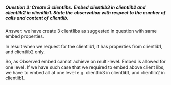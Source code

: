 ##### Question 3: Create 3 clientlibs. Embed clientlib3 in clientlib2 and clientlib2 in clientlib1. State the observation with respect to the number of calls and content of clientlib.

Answer: we have create 3 clientlibs as suggested in question with same embed properties.

In result when we request for the clientlib1, it has properties from clientlib1, and clientlib2 only.

So, as Observed embed cannot achieve on multi-level. Embed is allowed for one level. If we have such case that we required to embed above client libs, we have to embed all at one level e.g. clientlib3 in clientlib1, and clientlib2 in clientlib1.

